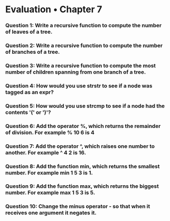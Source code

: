 # Evaluation • Chapter 7

### Question 1: Write a recursive function to compute the number of leaves of a tree.



### Question 2: Write a recursive function to compute the number of branches of a tree.


### Question 3: Write a recursive function to compute the most number of children spanning from one branch of a tree.


### Question 4: How would you use strstr to see if a node was tagged as an expr?


### Question 5: How would you use strcmp to see if a node had the contents '(' or ')'?


### Question 6: Add the operator %, which returns the remainder of division. For example % 10 6 is 4


### Question 7: Add the operator ^, which raises one number to another. For example ^ 4 2 is 16.


### Question 8: Add the function min, which returns the smallest number. For example min 1 5 3 is 1.


### Question 9: Add the function max, which returns the biggest number. For example max 1 5 3 is 5.



### Question 10: Change the minus operator - so that when it receives one argument it negates it.








